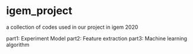 # igem_project
a collection of codes used in our project in igem 2020

part1: Experiment Model
part2: Feature extraction
part3: Machine learning algorithm
